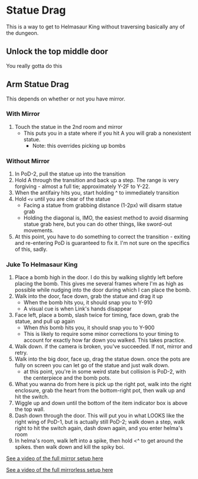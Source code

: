 # Statue Drag

This is a way to get to Helmasaur King without traversing basically any of the dungeon.

## Unlock the top middle door

You really gotta do this

## Arm Statue Drag

This depends on whether or not you have mirror.

### With Mirror

1. Touch the statue in the 2nd room and mirror
    * This puts you in a state where if you hit A you will grab a nonexistent statue. 
        * Note: this overrides picking up bombs

### Without Mirror

1. In PoD-2, pull the statue up into the transition
1. Hold A through the transition and back up a step. The range is very forgiving - almost a full tie; approximately Y-2F to Y-22.
1. When the antifairy hits you, start holding ^ to immediately transition
1. Hold `<v` until you are clear of the statue
    * Facing a statue from grabbing distance (1-2px) will disarm statue grab
    * Holding the diagonal is, IMO, the easiest method to avoid disarming statue grab here, but you can do other things, like sword-out movements.
1. At this point, you have to do something to correct the transition - exiting and re-entering PoD is guaranteed to fix it. I'm not sure on the specifics of this, sadly.

### Juke To Helmasaur King

1. Place a bomb high in the door. I do this by walking slightly left before placing the bomb. This gives me several frames where I'm as high as possible while nudging into the door during which I can place the bomb.
1. Walk into the door, face down, grab the statue and drag it up
    * When the bomb hits you, it should snap you to Y-910
    * A visual cue is when Link's hands disappear
1. Face left, place a bomb, slash twice for timing, face down, grab the statue, and pull up again
    * When _this_ bomb hits you, it should snap you to Y-900
    * This is likely to require some minor corrections to your timing to account for exactly how far down you walked. This takes practice.
1. Walk down. if the camera is broken, you've succeeded. If not, mirror and retry.
1. Walk into the big door, face up, drag the statue down. once the pots are fully on screen you can let go of the statue and just walk down.
   * at this point, you're in some weird state but collision is PoD-2, with the centerpiece and the bomb pots.
1. What you wanna do from here is pick up the right pot, walk into the right enclosure, grab the heart from the bottom-right pot, then walk up and hit the switch. 
1. Wiggle up and down until the bottom of the item indicator box is above the top wall.
1. Dash down through the door. This will put you in what LOOKS like the right wing of PoD-1, but is actually still PoD-2; walk down a step, walk right to hit the switch again, dash down again, and you enter helma's room
1. In helma's room, walk left into a spike, then hold <^ to get around the spikes. then walk down and kill the spiky boi.

[See a video of the full mirror setup here](./mirrorful_statue_drag.mp4)

[See a video of the full mirrorless setup here](./mirrorless_statue_drag.mp4)
